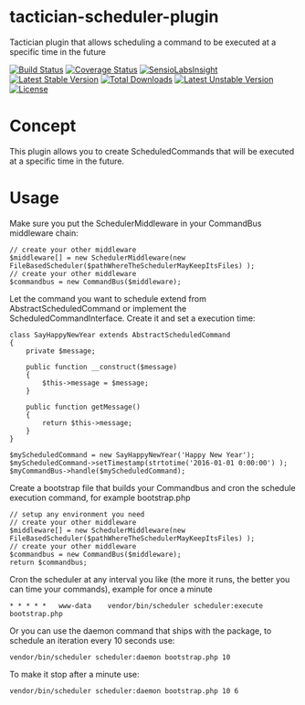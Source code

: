 # tactician-scheduler-plugin
Tactician plugin that allows scheduling a command to be executed at a specific time in the future

[![Build Status](https://travis-ci.org/ConnectHolland/tactician-scheduler-plugin.svg?branch=master)](https://travis-ci.org/ConnectHolland/tactician-scheduler-plugin)
[![Coverage Status](https://coveralls.io/repos/RonRademaker/tactician-scheduler-plugin/badge.svg?branch=master&service=github)](https://coveralls.io/github/RonRademaker/tactician-scheduler-plugin?branch=master)
[![SensioLabsInsight](https://insight.sensiolabs.com/projects/f1bc6e91-5d26-4a5d-b311-a2c5af24cd76/mini.png)](https://insight.sensiolabs.com/projects/f1bc6e91-5d26-4a5d-b311-a2c5af24cd76)
[![Latest Stable Version](https://poser.pugx.org/connectholland/tactician-scheduler-plugin/v/stable)](https://packagist.org/packages/connectholland/tactician-scheduler-plugin) [![Total Downloads](https://poser.pugx.org/connectholland/tactician-scheduler-plugin/downloads)](https://packagist.org/packages/connectholland/tactician-scheduler-plugin) [![Latest Unstable Version](https://poser.pugx.org/connectholland/tactician-scheduler-plugin/v/unstable)](https://packagist.org/packages/connectholland/tactician-scheduler-plugin) [![License](https://poser.pugx.org/connectholland/tactician-scheduler-plugin/license)](https://packagist.org/packages/connectholland/tactician-scheduler-plugin)


# Concept
This plugin allows you to create ScheduledCommands that will be executed at a specific time in the future.

# Usage
Make sure you put the SchedulerMiddleware in your CommandBus middleware chain:

```
// create your other middleware
$middleware[] = new SchedulerMiddleware(new FileBasedScheduler($pathWhereTheSchedulerMayKeepItsFiles) );
// create your other middleware
$commandbus = new CommandBus($middleware);
```

Let the command you want to schedule extend from AbstractScheduledCommand or implement the ScheduledCommandInterface. Create it and set a execution time:

```
class SayHappyNewYear extends AbstractScheduledCommand
{
    private $message;

    public function __construct($message)
    {
        $this->message = $message;
    }

    public function getMessage() 
    {
        return $this->message;
    }
}

$myScheduledCommand = new SayHappyNewYear('Happy New Year');
$myScheduledCommand->setTimestamp(strtotime('2016-01-01 0:00:00') );
$myCommandBus->handle($myScheduledCommand);
```

Create a bootstrap file that builds your Commandbus and cron the schedule execution command, for example bootstrap.php

```
// setup any environment you need
// create your other middleware
$middleware[] = new SchedulerMiddleware(new FileBasedScheduler($pathWhereTheSchedulerMayKeepItsFiles) );
// create your other middleware
$commandbus = new CommandBus($middleware);
return $commandbus;
```

Cron the scheduler at any interval you like (the more it runs, the better you can time your commands), example for once a minute

```
* * * * *   www-data    vendor/bin/scheduler scheduler:execute bootstrap.php
```

Or you can use the daemon command that ships with the package, to schedule an iteration every 10 seconds use:


```
vendor/bin/scheduler scheduler:daemon bootstrap.php 10
```

To make it stop after a minute use:

```
vendor/bin/scheduler scheduler:daemon bootstrap.php 10 6
```

